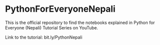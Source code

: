 # PythonForEveryoneNepali

This is the official repository to find the notebooks explained in Python for Everyone (Nepali) Tutorial Series on YouTube.

Link to the tutorial: bit.ly/PythonNepali